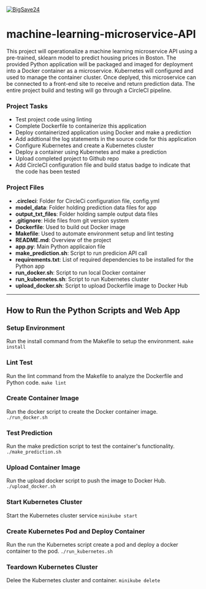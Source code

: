 [![BigSave24](https://circleci.com/gh/BigSave24/machine-learning-microservice-API.svg?style=shield)](https://circleci.com/gh/BigSave24/machine-learning-microservice-API)

# machine-learning-microservice-API

This project will operationalize a machine learning microservice API using a pre-trained, sklearn model to predict housing prices in Boston. The provided Python application will be packaged and imaged for deployment into a Docker container as a microservice. Kubernetes will configured and used to manage the container cluster. Once deplyed, this microservice can be connected to a front-end site to receive and return prediction data. The entire project build and testing will go through a CircleCI pipeline.

### Project Tasks

- Test project code using linting
- Complete Dockerfile to containerize this application
- Deploy containerized application using Docker and make a prediction
- Add addtional the log statements in the source code for this application
- Configure Kubernetes and create a Kubernetes cluster
- Deploy a container using Kubernetes and make a prediction
- Upload completed project to Github repo
- Add CircleCI configuration file and build status badge to indicate that the code has been tested

### Project Files

- **.circleci**: Folder for CircleCi configuration file, config.yml
- **model_data**: Folder holding prediction data files for app
- **output_txt_files**: Folder holding sample output data files
- **.gitignore**: Hide files from git version system
- **Dockerfile**: Used to build out Docker image
- **Makefile**: Used to automate environment setup and lint testing
- **README.md**: Overview of the project
- **app.py**: Main Python applicaion file
- **make_prediction.sh**: Script to run predicion API call
- **requirements.txt**: List of required dependencies to be installed for the Python app
- **run_docker.sh**: Script to run local Docker container
- **run_kubernetes.sh**: Script to run Kubernetes cluster
- **upload_docker.sh**: Script to upload Dockerfile image to Docker Hub

---

## How to Run the Python Scripts and Web App

### Setup Environment

Run the install command from the Makefile to setup the environment.
`make install`

### Lint Test

Run the lint command from the Makefile to analyze the Dockerfile and Python code.
`make lint`

### Create Container Image

Run the docker script to create the Docker container image.
`./run_docker.sh`

### Test Prediction

Run the make prediction script to test the container's functionality.
`./make_prediction.sh`

### Upload Container Image

Run the upload docker script to push the image to Docker Hub.
`./upload_docker.sh`

### Start Kubernetes Cluster

Start the Kubernetes cluster service
`minikube start`

### Create Kubernetes Pod and Deploy Container

Run the run the Kubernetes script create a pod and deploy a docker container to the pod.
`./run_kubernetes.sh`

### Teardown Kubernetes Cluster

Delee the Kubernetes cluster and container.
`minikube delete`
